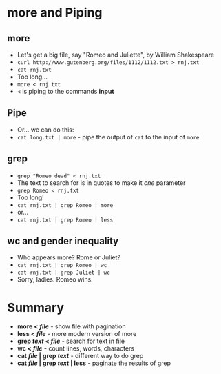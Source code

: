 # more and Piping

## more

* Let's get a big file, say "Romeo and Juliette", by William Shakespeare
* `curl http://www.gutenberg.org/files/1112/1112.txt > rnj.txt`
* `cat rnj.txt`
* Too long...
* `more < rnj.txt`
* `<` is piping to the commands **input**

## Pipe

* Or... we can do this:
* `cat long.txt | more` - pipe the output of `cat` to the input of `more`

## grep

* `grep "Romeo dead" < rnj.txt`
* The text to search for is in quotes to make it _one_ parameter
* `grep Romeo < rnj.txt`
* Too long!
* `cat rnj.txt | grep Romeo | more`
* or...
* `cat rnj.txt | grep Romeo | less`

## wc and gender inequality

* Who appears more? Rome or Juliet?
* `cat rnj.txt | grep Romeo | wc`
* `cat rnj.txt | grep Juliet | wc`
* Sorry, ladies. Romeo wins.

# Summary

* **more < _file_** - show file with pagination
* **less < _file_** - more modern version of more
* **grep _text_ < _file_** - search for text in file
* **wc < _file_** - count lines, words, characters
* **cat _file_ | grep _text_** - different way to do grep
* **cat _file_ | grep _text_ | less** - paginate the results of grep
